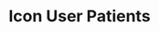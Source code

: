 ---
title: Icon User Patients
isPublic_b: true
published: true

file:
  src: /assets/site/images/icon-user-patients.svg
  type: image/svg
alt_txt: 'Icon User Patient'

---